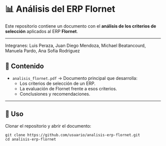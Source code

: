 # 📊 Análisis del ERP Flornet

Este repositorio contiene un documento con el **análisis de los criterios de selección** aplicados al ERP **Flornet**.  

---


Integranes: Luis Peraza, Juan Diego Mendoza, Michael Beatancourd, Manuela Pardo, Ana Sofia Rodriguez
## 📌 Contenido
- `analisis_flornet.pdf` → Documento principal que desarrolla:
  - Los criterios de selección de un ERP.  
  - La evaluación de Flornet frente a esos criterios.  
  - Conclusiones y recomendaciones.  

---

## 🚀 Uso
Clonar el repositorio y abrir el documento:

```bash...
git clone https://github.com/usuario/analisis-erp-flornet.git
cd analisis-erp-flornet

